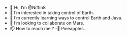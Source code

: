 - 👋 Hi, I’m @Niffin8
- 👀 I’m interested in taking control of Earth.
- 🌱 I’m currently learning ways to control Earth and Java.
- 💞️ I’m looking to collaborate on Mars.
- 📫 How to reach me ?
 -🌱 Pineapples.
<!---
Niffin8/Niffin8 is a ✨ special ✨ repository because its `README.md` (this file) appears on your GitHub profile.
You can click the Preview link to take a look at your changes.
--->
